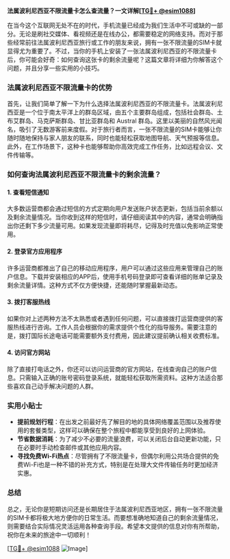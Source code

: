 **法属波利尼西亚不限流量卡怎么查流量？一文详解[[TG💪+ @esim1088](https://t.me/s/esim1088)]**

在当今这个互联网无处不在的时代，手机流量已经成为我们生活中不可或缺的一部分。无论是刷社交媒体、看视频还是在线办公，都需要稳定的网络支持。而对于那些经常前往法属波利尼西亚旅行或工作的朋友来说，拥有一张不限流量的SIM卡就显得尤为重要了。不过，当你的手机上安装了一张法属波利尼西亚的不限流量卡后，你可能会好奇：如何查询这张卡的剩余流量呢？这篇文章将详细为你解答这个问题，并且分享一些实用的小技巧。

### 法属波利尼西亚不限流量卡的优势

首先，让我们简单了解一下为什么选择法属波利尼西亚的不限流量卡。法属波利尼西亚是一个位于南太平洋上的群岛区域，由五个主要群岛组成，包括社会群岛、土布艾群岛、马克萨斯群岛、甘比亚群岛和 Austral 群岛。这里以美丽的自然风光闻名，吸引了无数游客前来度假。对于旅行者而言，一张不限流量的SIM卡能够让你随时随地保持与家人朋友的联系，同时也能轻松获取地图导航、天气预报等信息。此外，在工作场景下，这种卡也能够帮助你高效完成工作任务，比如远程会议、文件传输等。

### 如何查询法属波利尼西亚不限流量卡的剩余流量？

#### 1. 查看短信通知
大多数运营商都会通过短信的方式定期向用户发送账户状态更新，包括当前余额以及剩余流量情况。当你收到这样的短信时，请仔细阅读其中的内容，通常会明确指出你还剩下多少流量可用。如果发现流量即将耗尽，记得及时充值以免影响正常使用。

#### 2. 登录官方应用程序
许多运营商都推出了自己的移动应用程序，用户可以通过这些应用来管理自己的账户信息。下载并安装相应的APP后，使用手机号码登录即可查看详细的账单记录及剩余流量详情。这种方式不仅方便快捷，还能随时掌握最新动态。

#### 3. 拨打客服热线
如果你对上述两种方法不太熟悉或者遇到任何问题，可以直接拨打运营商提供的客服热线进行咨询。工作人员会根据你的需求提供个性化的指导服务。需要注意的是，拨打国际长途电话可能需要额外支付费用，因此建议提前确认相关收费标准。

#### 4. 访问官方网站
除了直接打电话之外，你还可以访问运营商的官方网站，在线查询自己的账户信息。只需输入正确的账号密码登录系统，就能轻松获取所需资料。这种方法适合那些喜欢自己动手解决问题的人群。

### 实用小贴士

- **提前规划行程**：在出发之前最好先了解目的地的具体网络覆盖范围以及推荐使用的套餐类型，这样可以确保在整个旅程中都能享受到良好的上网体验。
- **节省数据消耗**：为了减少不必要的流量浪费，可以关闭后台自动更新功能，只在必要时手动检查邮件或其他应用内容。
- **寻找免费Wi-Fi热点**：尽管拥有了不限流量卡，但偶尔利用公共场合提供的免费Wi-Fi也是一种不错的补充方式，特别是在处理大文件传输任务时更加经济实惠。

### 总结

总之，无论你是短期访问还是长期居住于法属波利尼西亚地区，拥有一张不限流量的SIM卡都将极大地方便你的日常生活。而要想准确地知道自己的剩余流量情况，则需要结合实际情况灵活运用各种查询手段。希望本文提供的信息对你有所帮助，祝你在未来的旅途中一切顺利！

[[TG💪+ @esim1088](https://t.me/s/esim1088) ![Image](https://i.postimg.cc/4NQfJmqS/Snipaste-2025-05-13-00-14-12.png)]